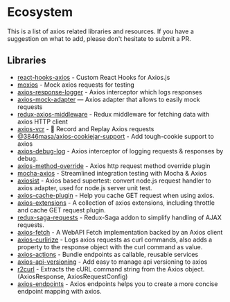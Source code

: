 # Ecosystem

This is a list of axios related libraries and resources. If you have a suggestion on what to add, please don't hesitate to submit a PR.

## Libraries

* [react-hooks-axios](https://github.com/use-hooks/react-hooks-axios) - Custom React Hooks for Axios.js
* [moxios](https://github.com/axios/moxios) - Mock axios requests for testing
* [axios-response-logger](https://github.com/srph/axios-response-logger) - Axios interceptor which logs responses
* [axios-mock-adapter](https://github.com/ctimmerm/axios-mock-adapter) — Axios adapter that allows to easily mock requests
* [redux-axios-middleware](https://github.com/svrcekmichal/redux-axios-middleware) - Redux middleware for fetching data with axios HTTP client
* [axios-vcr](https://github.com/nettofarah/axios-vcr) - 📼 Record and Replay Axios requests
* [@3846masa/axios-cookiejar-support](https://github.com/3846masa/axios-cookiejar-support) - Add tough-cookie support to axios
* [axios-debug-log](https://github.com/Gerhut/axios-debug-log) - Axios interceptor of logging requests & responses by debug.
* [axios-method-override](https://github.com/jacobbuck/axios-method-override) - Axios http request method override plugin
* [mocha-axios](https://github.com/jdrydn/mocha-axios) - Streamlined integration testing with Mocha & Axios
* [axiosist](https://github.com/Gerhut/axiosist) - Axios based supertest: convert node.js request handler to axios adapter, used for node.js server unit test.
* [axios-cache-plugin](https://github.com/jin5354/axios-cache-plugin) - Help you cache GET request when using axios.
* [axios-extensions](https://github.com/kuitos/axios-extensions) - A collection of axios extensions, including throttle and cache GET request plugin.
* [redux-saga-requests](https://github.com/klis87/redux-saga-requests) - Redux-Saga addon to simplify handling of AJAX requests.
* [axios-fetch](https://github.com/lifeomic/axios-fetch) - A WebAPI Fetch implementation backed by an Axios client 
* [axios-curlirize](https://www.npmjs.com/package/axios-curlirize) - Logs axios requests as curl commands, also adds a property to the response object with the curl command as value.
* [axios-actions](https://github.com/davestewart/axios-actions) - Bundle endpoints as callable, reusable services
* [axios-api-versioning](https://weffe.github.io/axios-api-versioning) - Add easy to manage api versioning to axios
* [r2curl](https://github.com/uyu423/r2curl) - Extracts the cURL command string from the Axios object. (AxiosResponse, AxiosRequestConfig)
* [axios-endpoints](https://github.com/renancaraujo/axios-endpoints) - Axios endpoints helps you to create a more concise endpoint mapping with axios. 

